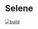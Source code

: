 # Selene

[![build](https://github.com/lsouoliveira/selene/actions/workflows/main.yml/badge.svg)](https://github.com/lsouoliveira/selene/actions/workflows/main.yml)
